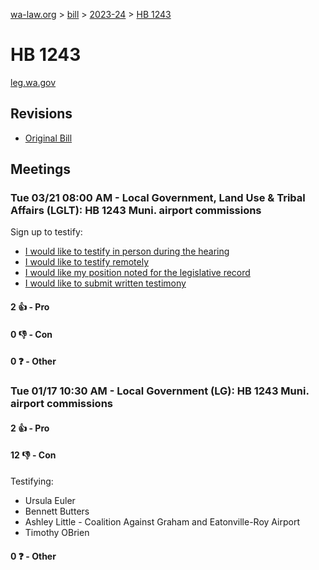 [wa-law.org](/) > [bill](/bill/) > [2023-24](/bill/2023-24/) > [HB 1243](/bill/2023-24/hb/1243/)

# HB 1243
[leg.wa.gov](https://app.leg.wa.gov/billsummary?BillNumber=1243&Year=2023&Initiative=false)

## Revisions
* [Original Bill](1/)

## Meetings
### Tue 03/21 08:00 AM - Local Government, Land Use & Tribal Affairs (LGLT): HB 1243 Muni. airport commissions
Sign up to testify:
* [I would like to testify in person during the hearing](https://app.leg.wa.gov/csi/Testifier/Add?chamber=House&mId=31038&aId=153925&caId=22256&tId=1)
* [I would like to testify remotely](https://app.leg.wa.gov/csi/Testifier/Add?chamber=House&mId=31038&aId=153925&caId=22256&tId=2)
* [I would like my position noted for the legislative record](https://app.leg.wa.gov/csi/Testifier/Add?chamber=House&mId=31038&aId=153925&caId=22256&tId=3)
* [I would like to submit written testimony](https://app.leg.wa.gov/csi/Testifier/Add?chamber=House&mId=31038&aId=153925&caId=22256&tId=4)

#### 2 👍 - Pro

#### 0 👎 - Con

#### 0 ❓ - Other

### Tue 01/17 10:30 AM - Local Government (LG): HB 1243 Muni. airport commissions
#### 2 👍 - Pro

#### 12 👎 - Con
Testifying:
* Ursula Euler
* Bennett Butters
* Ashley Little - Coalition Against Graham and Eatonville-Roy Airport
* Timothy OBrien

#### 0 ❓ - Other
